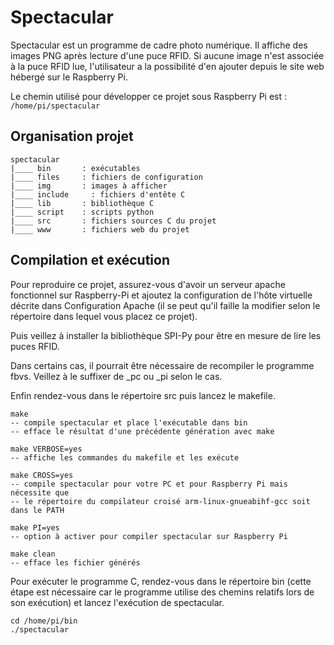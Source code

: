 # Spectacular

Spectacular est un programme de cadre photo numérique. Il affiche des images PNG après lecture d'une puce RFID. Si aucune image n'est associée à la puce RFID lue, l'utilisateur a la possibilité d'en ajouter depuis le site web hébergé sur le Raspberry Pi.

Le chemin utilisé pour développer ce projet sous Raspberry Pi est : `/home/pi/spectacular`

## Organisation projet

```
spectacular
|____ bin		: exécutables
|____ files		: fichiers de configuration
|____ img		: images à afficher
|____ include     : fichiers d'entête C
|____ lib		: bibliothèque C
|____ script    : scripts python
|____ src		: fichiers sources C du projet
|____ www		: fichiers web du projet
```

## Compilation et exécution

Pour reproduire ce projet, assurez-vous d'avoir un serveur apache fonctionnel sur Raspberry-Pi et ajoutez la configuration de l'hôte virtuelle décrite dans Configuration Apache (il se peut qu'il faille la modifier selon le répertoire dans lequel vous placez ce projet).

Puis veillez à installer la bibliothèque SPI-Py pour être en mesure de lire les puces RFID.

Dans certains cas, il pourrait être nécessaire de recompiler le programme fbvs. Veillez à le suffixer de _pc ou _pi selon le cas.

Enfin rendez-vous dans le répertoire src puis lancez le makefile.
```
make
-- compile spectacular et place l'exécutable dans bin
-- efface le résultat d'une précédente génération avec make

make VERBOSE=yes
-- affiche les commandes du makefile et les exécute

make CROSS=yes
-- compile spectacular pour votre PC et pour Raspberry Pi mais nécessite que
-- le répertoire du compilateur croisé arm-linux-gnueabihf-gcc soit dans le PATH

make PI=yes
-- option à activer pour compiler spectacular sur Raspberry Pi

make clean
-- efface les fichier générés 
```

Pour exécuter le programme C, rendez-vous dans le répertoire bin (cette étape est nécessaire car le programme utilise des chemins relatifs lors de son exécution) et lancez l'exécution de spectacular.
```
cd /home/pi/bin
./spectacular
```
